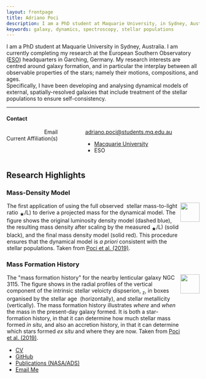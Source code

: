 ```yaml
---
layout: frontpage
title: Adriano Poci
description: I am a PhD student at Maquarie University, in Sydney, Australia. I am currently completing my studies at the European Southern Observatory (ESO) headquarters in Garching, Germany.
keywords: galaxy, dynamics, spectroscopy, stellar populations
---
```


I am a PhD student at Maquarie University in Sydney, Australia. I am currently completing my research at the European Southern Observatory ([ESO](http://eso.org)) headquarters in Garching, Germany. My research interests are centred around galaxy formation, and in particular the interplay between all observable properties of the stars; namely their motions, compositions, and ages.  
Specifically, I have been developing and analysing dynamical models of external, spatially-resolved galaxies that include treatment of the stellar populations to ensure self-consistency.

---

<style>
.contactGrid {
  display: grid;
  grid-template-columns: auto auto auto;
  grid-row-gap: 0;
  justify-content: space-between;
}

.contactGrid > div {
  text-align: center;
}

.resGrid {
  display: grid;
  grid-template-columns: auto auto;
  grid-gap: 1px;
  justify-content: space-between;
}

.resGrid > div {
  text-align: center;
}

.contactPic {
  grid-row: 1 / 3;
  grid-column: 3
}

.resPic {
  grid-row: 1 / 3;
  grid-column: 1
}
</style>

<h4><a name="contact"></a>Contact</h4>
<div class="contactGrid">
    <!-- <div class="grid-row" style="grid-column: 1 / 2; grid-row: 1;">Adriano Poci</div> -->
    <div class="grid-row" style="grid-column: 1; grid-row: 1; text-align: right;">Email</div>
    <div class="grid-row" style="grid-column: 2; grid-row: 1; text-align: left;"><a href="mailto:adriano.poci@students.mq.edu.au">adriano.poci@students.mq.edu.au</a></div>
    <div class="grid-row" style="grid-column: 1; grid-row: 2; text-align: right;">Current Affiliation(s)</div>
    <div class="grid-row" style="grid-column: 2; grid-row: 2; text-align: left;">
        <ul>
            <li><a href="https://researchers.mq.edu.au/en/persons/adriano-poci">Macquarie University</a></li>
            <li>ESO</li>
        </ul>
    </div>
</div>

<h2><a name="Highlights"></a>Research Highlights</h2>
<h3><a name="massMGE"></a>Mass-Density Model</h3>
<div class="resGrid">
    <div class="contactPic"><a href="../assets/NGC3115-MGEPlot-110.00.png" title="massMGE"><img src="../assets/NGC3115-MGEPlot-110.00.png" height="50px" ></a></div>
    <div class="grid-row" style="grid-column: 2; grid-row: 1; text-align: left;">The first application of using the full observed <MATH>2D</MATH> stellar mass-to-light ratio <MATH>(M<sub>&#9733;</sub>/L)</MATH> to derive a projected mass for the dynamical model. The figure shows the original luminosity density model (dashed blue), the resulting mass density after scaling by the measured <MATH>(M<sub>&#9733;</sub>/L)</MATH> (solid black), and the final mass density model (solid red). This procedure ensures that the dynamical model is <i>a priori</i> consistent with the stellar populations. Taken from 
<a href="https://ui.adsabs.harvard.edu/abs/2019MNRAS.487.3776P/abstract">Poci et al. (2019)</a>.</div>
</div>

<h3><a name="mfh"></a>Mass Formation History</h3>
<div class="resGrid">
    <div class="contactPic"><a href="../assets/dispSBGrid_z_R_195_age06_metal04_azReg0.29_0.14.png" title="MFH"><img src="../assets/dispSBGrid_z_R_195_age06_metal04_azReg0.29_0.14.png" height="50px" ></a></div>
    <div class="grid-row" style="grid-column: 2; grid-row: 1; text-align: left;">The "mass formation history" for the nearby lenticular galaxy NGC 3115. The figure shows in the radial profiles of the vertical component of the intrinsic stellar veloicty dispserion, <MATH>&sigma;<sub>z</sub></MATH>, in boxes organised by the stellar age <MATH>t</MATH> (horizontally), and stellar metallicity <MATH>[Z/H]</MATH> (vertically). The mass formation history illustrates <em>where</em> and <em>when</em> the mass in the present-day galaxy formed. It is both a star-formation history, in that it can determine how much stellar mass formed <i>in situ</i>, and also an accretion history, in that it can determine which stars formed <i>ex situ</i> and where they are now. Taken from 
<a href="https://ui.adsabs.harvard.edu/abs/2019MNRAS.487.3776P/abstract">Poci et al. (2019)</a>.</div>
</div>

<div class="navbar">
  <div class="navbar-inner">
      <ul class="nav">
          <li><a href="{{ BASE_PATH }}/assets/CV.pdf">CV</a></li>
          <li><a href="https://github.com/adriano-poci">GitHub</a></li>
          <li><a href="https://ui.adsabs.harvard.edu/search/p_=0&q=author%3A%22Poci%2C%20Adriano%22&sort=date%20desc%2C%20bibcode%20desc">Publications (NASA/ADS)</a></li>
          <li><a href="mailto:adriano.poci@students.mq.edu.au">Email Me</a></li>
      </ul>
  </div>
</div>